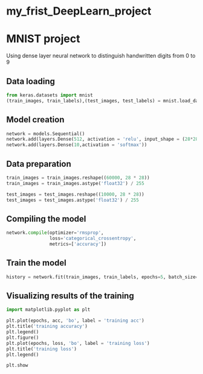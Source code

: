 # my_frist_DeepLearn_project
# MNIST project


Using dense layer neural network to distinguish handwritten digits from 0 to 9

## Data loading

```python
from keras.datasets import mnist
(train_images, train_labels),(test_images, test_labels) = mnist.load_data()
```

## Model creation

```python
network = models.Sequential()
network.add(layers.Dense(512, activation = 'relu', input_shape = (28*28,)))
network.add(layers.Dense(10,activation = 'softmax'))
```

## Data preparation

```python
train_images = train_images.reshape((60000, 28 * 28))
train_images = train_images.astype('float32') / 255

test_images = test_images.reshape((10000, 28 * 28))
test_images = test_images.astype('float32') / 255
```

## Compiling the model

```python
network.compile(optimizer='rmsprop',
                loss='categorical_crossentropy',
                metrics=['accuracy'])
```

## Train the model

```python
history = network.fit(train_images, train_labels, epochs=5, batch_size=128)
```

## Visualizing results of the training

```python
import matplotlib.pyplot as plt

plt.plot(epochs, acc, 'bo', label = 'training acc')
plt.title('training accuracy')
plt.legend()
plt.figure()
plt.plot(epochs, loss, 'bo', label = 'training loss')
plt.title('training loss')
plt.legend()

plt.show
```


